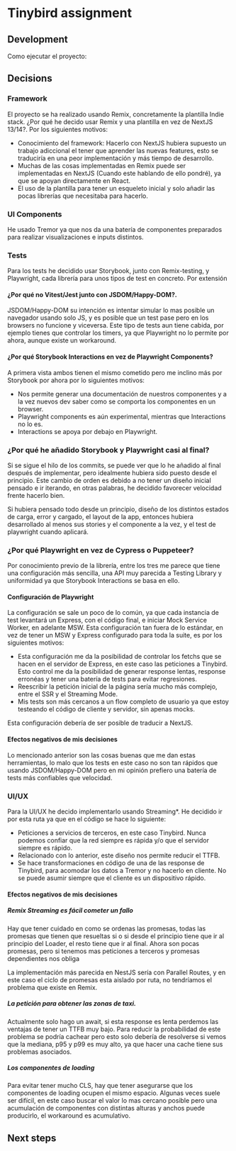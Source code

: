 # Tinybird assignment
## Development
Como ejecutar el proyecto:
## Decisions
### Framework
El proyecto se ha realizado usando Remix, concretamente la plantilla Indie stack. ¿Por qué he decido usar Remix y una plantilla en vez de NextJS 13/14?.
Por los siguientes motivos:
- Conocimiento del framework: Hacerlo con NextJS hubiera supuesto un trabajo adiccional el tener que aprender las nuevas features, esto se traduciría en una peor implementación y más tiempo de desarrollo.
- Muchas de las cosas implementadas en Remix puede ser implementadas en NextJS (Cuando este hablando de ello pondré), ya que se apoyan directamente en React.
- El uso de la plantilla para tener un esqueleto inicial y solo añadir las pocas librerías que necesitaba para hacerlo.
### UI Components
He usado Tremor ya que nos da una batería de componentes preparados para realizar visualizaciones e inputs distintos.
### Tests
Para los tests he decidido usar Storybook, junto con Remix-testing, y Playwright, cada librería para unos tipos de test en concreto. Por extensión 

#### ¿Por qué no Vitest/Jest junto con JSDOM/Happy-DOM?.

JSDOM/Happy-DOM su intención es intentar simular lo mas posible un navegador usando solo JS, y es posible que un test pase pero en los browsers no funcione y viceversa. Este tipo de tests aun tiene cabida, por ejemplo tienes que controlar los timers, ya que Playwright no lo permite por ahora, aunque existe un workaround.
#### ¿Por qué Storybook Interactions en vez de Playwright Components?

A primera vista ambos tienen el mismo cometido pero me inclino más por Storybook por ahora por lo siguientes motivos:
- Nos permite generar una documentación de nuestros componentes y a la vez nuevos dev saber como se comporta los componentes en un browser.
- Playwright components es aún experimental, mientras que Interactions no lo es.
- Interactions se apoya por debajo en Playwright.

### ¿Por qué he añadido Storybook y Playwright casi al final?

Si se sigue el hilo de los commits, se puede ver que lo he añadido al final después de implementar, pero idealmente hubiera sido puesto desde el principio. Este cambio de orden es debido a no tener un diseño inicial pensado e ir iterando, en otras palabras, he decidido favorecer velocidad frente hacerlo bien.

Si hubiera pensado todo desde un principio, diseño de los distintos estados de carga, error y cargado, el layout de la app, entonces hubiera desarrollado al menos sus stories y el componente a la vez, y el test de playwright cuando aplicará.

### ¿Por qué Playwright en vez de Cypress o Puppeteer?

Por conocimiento previo de la librería, entre los tres me parece que tiene una configuración más sencilla, una API muy parecida a Testing Library y uniformidad ya que Storybook Interactions se basa en ello.

#### Configuración de Playwright

La configuración se sale un poco de lo común, ya que cada instancia de test levantará un Express, con el código final, e iniciar Mock Service Worker, en adelante MSW. Esta configuración tan fuera de lo estándar, en vez de tener un MSW y Express configurado para toda la suite, es por los siguientes motivos:

- Esta configuración me da la posibilidad de controlar los fetchs que se hacen en el servidor de Express, en este caso las peticiones a Tinybird. Esto control me da la posibilidad de generar response lentas, response erronéas y tener una batería de tests para evitar regresiones. 
- Reescribir la petición inicial de la página sería mucho más complejo, entre el SSR y el Streaming Mode.
- Mis tests son más cercanos a un flow completo de usuario ya que estoy testeando el código de cliente y servidor, sin apenas mocks.

Esta configuración debería de ser posible de traducir a NextJS. 

#### Efectos negativos de mis decisiones
Lo mencionado anterior son las cosas buenas que me dan estas herramientas, lo malo que los tests en este caso no son tan rápidos que usando JSDOM/Happy-DOM pero en mi opinión prefiero una batería de tests más confiables que velocidad.

### UI/UX

Para la UI/UX he decido implementarlo usando Streaming*. He decidido ir por esta ruta ya que en el código se hace lo siguiente:
- Peticiones a servicios de terceros, en este caso Tinybird. Nunca podemos confiar que la red siempre es rápida y/o que el servidor siempre es rápido.
- Relacionado con lo anterior, este diseño nos permite reducir el TTFB.
- Se hace transformaciones en código de una de las response de Tinybird, para acomodar los datos a Tremor y no hacerlo en cliente. No se puede asumir siempre que el cliente es un dispositivo rápido. 

#### Efectos negativos de mis decisiones

##### Remix Streaming es fácil cometer un fallo
Hay que tener cuidado en como se ordenas las promesas, todas las promesas que tienen que resueltas si o si desde el principio tiene que ir al principio del Loader, el resto tiene que ir al final. Ahora son pocas promesas, pero si tenemos mas peticiones a terceros y promesas dependientes nos obliga 

La implementación más parecida en NestJS sería con Parallel Routes, y en este caso el ciclo de promesas esta aislado por ruta, no tendríamos el problema que existe en Remix.

##### La petición para obtener las zonas de taxi.
Actualmente solo hago un await, si esta response es lenta perdemos las ventajas de tener un TTFB muy bajo. Para reducir la probabilidad de este problema se podría cachear pero esto solo debería de resolverse si vemos que la mediana, p95 y p99 es muy alto, ya que hacer una cache tiene sus problemas asociados.

##### Los componentes de loading
Para evitar tener mucho CLS, hay que tener asegurarse que los componentes de loading ocupen el mismo espacio. Algunas veces suele ser difícil, en este caso buscar el valor lo mas cercano posible pero una acumulación de componentes con distintas alturas y anchos puede producirlo, el workaround es acumulativo. 

## Next steps